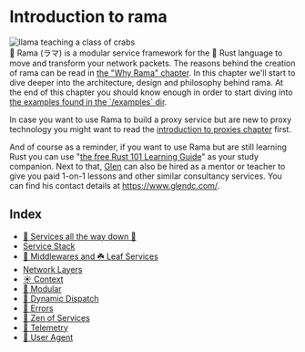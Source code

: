 # Introduction to rama

<div class="book-article-intro">
    <img src="./img/rama_intro.jpeg" alt="llama teaching a class of crabs">
    <div>
        🦙 Rama (ラマ) is a modular service framework for the 🦀 Rust language to move and transform your network packets.
        The reasons behind the creation of rama can be read in <a href="/book/why_rama.html">the "Why Rama" chapter</a>.
        In this chapter we'll start to dive deeper into the architecture, design and philosophy behind rama.
        At the end of this chapter you should know enough in order to start diving into
        <a href="https://github.com/plabayo/rama/tree/main/examples">the examples found in the `/examples` dir</a>.
    </div>
</div>

In case you want to use Rama to build a proxy service but are new to proxy technology you might want to read the
[introduction to proxies chapter](./proxies/intro.md) first.

And of course as a reminder, if you want to use Rama but are still learning Rust you can use  "[the free Rust 101 Learning Guide](https://rust-lang.guide/)" as your study companion. Next to that, [Glen](mailto:glen@plabayo.tech) can also be hired as a mentor or teacher to give you paid 1-on-1 lessons and other similar consultancy services. You can find his contact details at <https://www.glendc.com/>.

## Index

- [🗼 Services all the way down 🐢](./intro/services_all_the_way_down.md)
- [Service Stack](./intro/service_stack.md)
- [🍔 Middlewares and ☘️ Leaf Services](./intro/terminology.md)
- [Network Layers](./intro/network_layers.md)
- [☀️ Context<State>](./intro/context.md)
- [🧱 Modular](./intro/modular.md)
- [🚚 Dynamic Dispatch](./intro/dynamic_dispatch.md)
- [🚫 Errors](./intro/errors.md)
- [🧘 Zen of Services](./intro/service_zen.md)
- [🔭 Telemetry](./intro/telemetry.md)
- [👤 User Agent](./intro/user_agent.md)
